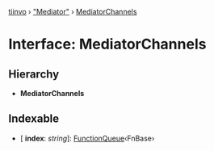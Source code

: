 [tiinvo](../README.md) › ["Mediator"](../modules/_mediator_.md) › [MediatorChannels](_mediator_.mediatorchannels.md)

# Interface: MediatorChannels

## Hierarchy

* **MediatorChannels**

## Indexable

* \[ **index**: *string*\]: [FunctionQueue](../modules/_stack_.md#functionqueue)‹FnBase›
